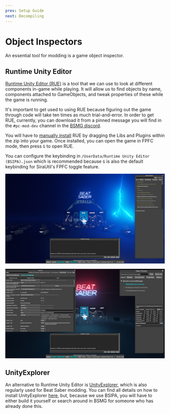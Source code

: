 ```yaml
---
prev: Setup Guide
next: Decompiling
---
```


# Object Inspectors

An essential tool for modding is a game object inspector.

## Runtime Unity Editor

[Runtime Unity Editor (RUE)](https://github.com/ManlyMarco/RuntimeUnityEditor) is a tool that we can use to look at different
components in-game while playing. It will allow us to find objects by name, components attached to GameObjects, and
tweak properties of these while the game is running.

It's important to get used to using RUE because figuring out the game through code will take ten times as much trial-and-error.
In order to get RUE, currently, you can download it from a pinned message you will find in the `#pc-mod-dev` channel in the
[BSMG discord](https://discord.gg/beatsabermods).

You will have to [manually install](/wiki/pc-modding.md#manual-installation) RUE by dragging the Libs and Plugins within
the zip into your game. Once installed, you can open the game in FPFC mode, then press `G` to open RUE.

You can configure the keybinding in `/UserData/Runtime Unity Editor (BSIPA).json` which is recommended because `G` is also
the default keybinding for SiraUtil's FPFC toggle feature.

![RUE Screenshot 1](../../.assets/images/modding/pc-mod-rue1.jpg 'RUE Screenshot 1')

![RUE Screenshot 2](../../.assets/images/modding/pc-mod-rue2.jpg 'RUE Screenshot 2')

## UnityExplorer

An alternative to Runtime Unity Editor is [UnityExplorer](https://github.com/yukieiji/UnityExplorer),
which is also regularly used for Beat Saber modding. You can find all details on how to install UnityExplorer
[here](https://github.com/yukieiji/UnityExplorer#standalone), but, because we use BSIPA, you will have to either build
it yourself or search around in BSMG for someone who has already done this.
